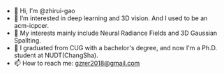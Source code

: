 - 👋 Hi, I’m @zhirui-gao
- 👀 I’m interested in deep learning and 3D vision. And I used to be an acm-icpcer. 
- 🌱 My interests mainly include Neural Radiance Fields and 3D Gaussian Spallting.
- 💞️ I graduated from CUG with a bachelor's degree, and now I'm a Ph.D. student at NUDT(ChangSha).
- 📫 How to reach me: gzrer2018@gmail.com

<!---
zhirui-gao/zhirui-gao is a ✨ special ✨ repository because its `README.md` (this file) appears on your GitHub profile.
You can click the Preview link to take a look at your changes.
--->
